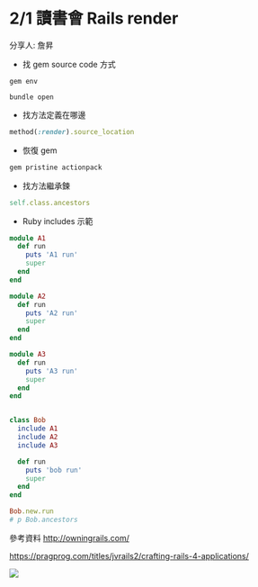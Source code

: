 # 2/1 讀書會 Rails render

分享人: 詹昇

- 找 gem source code 方式

```
gem env
```

```
bundle open
```

- 找方法定義在哪邊

```ruby
method(:render).source_location
```

- 恢復 gem

```ruby
gem pristine actionpack
```

- 找方法繼承鍊

```ruby
self.class.ancestors
```


- Ruby includes 示範


```ruby
module A1
  def run
    puts 'A1 run'
    super
  end
end

module A2
  def run
    puts 'A2 run'
    super
  end
end

module A3
  def run
    puts 'A3 run'
    super
  end
end


class Bob
  include A1
  include A2
  include A3

  def run
    puts 'bob run'
    super
  end
end

Bob.new.run
# p Bob.ancestors

```

參考資料
http://owningrails.com/

https://pragprog.com/titles/jvrails2/crafting-rails-4-applications/

![](https://i.imgur.com/1cpdUJv.jpg)
